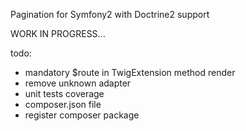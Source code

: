 Pagination for Symfony2 with Doctrine2 support

WORK IN PROGRESS...

todo:
- mandatory $route in TwigExtension method render
- remove unknown adapter
- unit tests coverage
- composer.json file
- register composer package